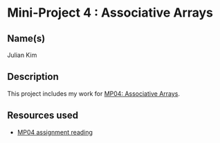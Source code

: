 # Mini-Project 4 : Associative Arrays
## Name(s)
Julian Kim

## Description
This project includes my work for [MP04: Associative Arrays](https://rebelsky.cs.grinnell.edu/Courses/CSC207/2023Fa/mps/mp04.html).

## Resources used
- [MP04 assignment reading](https://rebelsky.cs.grinnell.edu/Courses/CSC207/2023Fa/mps/mp04.html)